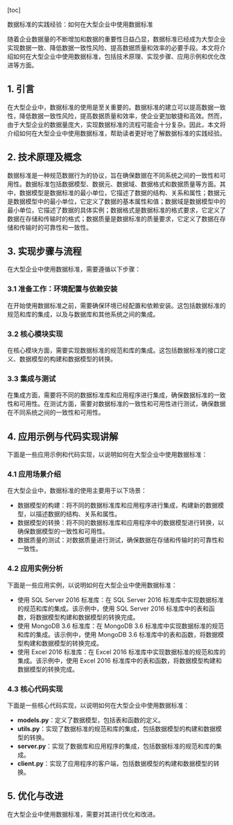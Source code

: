 
[toc]                    
                
                
数据标准的实践经验：如何在大型企业中使用数据标准

随着企业数据量的不断增加和数据的重要性日益凸显，数据标准已经成为大型企业实现数据一致、降低数据一致性风险、提高数据质量和效率的必要手段。本文将介绍如何在大型企业中使用数据标准，包括技术原理、实现步骤、应用示例和优化改进等方面。

## 1. 引言

在大型企业中，数据标准的使用是至关重要的。数据标准的建立可以提高数据一致性，降低数据一致性风险，提高数据质量和效率，使企业更加敏捷和高效。然而，由于大型企业的数据量庞大，实现数据标准的流程可能会十分复杂。因此，本文将介绍如何在大型企业中使用数据标准，帮助读者更好地了解数据标准的实践经验。

## 2. 技术原理及概念

数据标准是一种规范数据行为的协议，旨在确保数据在不同系统之间的一致性和可用性。数据标准包括数据模型、数据元、数据域、数据格式和数据质量等方面。其中，数据模型是数据标准的最小单位，它描述了数据的结构、关系和属性；数据元是数据模型中的最小单位，它定义了数据的基本属性和值；数据域是数据模型中的最小单位，它描述了数据的具体实例；数据格式是数据标准的格式要求，它定义了数据在存储和传输时的格式；数据质量是数据标准的质量要求，它定义了数据在存储和传输时的可靠性和一致性。

## 3. 实现步骤与流程

在大型企业中使用数据标准，需要遵循以下步骤：

### 3.1 准备工作：环境配置与依赖安装

在开始使用数据标准之前，需要确保环境已经配置和依赖安装。这包括数据标准的规范和库的集成，以及与数据库和其他系统之间的集成。

### 3.2 核心模块实现

在核心模块方面，需要实现数据标准的规范和库的集成。这包括数据标准的接口定义、数据模型的构建和数据模型的转换。

### 3.3 集成与测试

在集成方面，需要将不同的数据标准库和应用程序进行集成，确保数据标准的一致性和可用性。在测试方面，需要对数据标准的一致性和可用性进行测试，确保数据在不同系统之间的一致性和可用性。

## 4. 应用示例与代码实现讲解

下面是一些应用示例和代码实现，以说明如何在大型企业中使用数据标准：

### 4.1 应用场景介绍

在大型企业中，数据标准的使用主要用于以下场景：

- 数据模型的构建：将不同的数据标准库和应用程序进行集成，构建新的数据模型，以描述数据的结构、关系和属性。
- 数据模型的转换：将不同的数据标准库和应用程序中的数据模型进行转换，以确保数据模型的一致性和可用性。
- 数据质量的测试：对数据质量进行测试，确保数据在存储和传输时的可靠性和一致性。

### 4.2 应用实例分析

下面是一些应用实例，以说明如何在大型企业中使用数据标准：

- 使用 SQL Server 2016 标准库：在 SQL Server 2016 标准库中实现数据标准的规范和库的集成。该示例中，使用 SQL Server 2016 标准库中的表和函数，将数据模型构建和数据模型的转换完成。
- 使用 MongoDB 3.6 标准库：在 MongoDB 3.6 标准库中实现数据标准的规范和库的集成。该示例中，使用 MongoDB 3.6 标准库中的表和函数，将数据模型构建和数据模型的转换完成。
- 使用 Excel 2016 标准库：在 Excel 2016 标准库中实现数据标准的规范和库的集成。该示例中，使用 Excel 2016 标准库中的表和函数，将数据模型构建和数据模型的转换完成。

### 4.3 核心代码实现

下面是一些核心代码实现，以说明如何在大型企业中使用数据标准：

- **models.py**：定义了数据模型，包括表和函数的定义。
- **utils.py**：实现了数据标准的规范和库的集成，包括数据模型的构建和数据模型的转换。
- **server.py**：实现了数据库和应用程序的集成，包括数据标准的规范和库的集成。
- **client.py**：实现了应用程序的客户端，包括数据模型的构建和数据模型的转换。

## 5. 优化与改进

在大型企业中使用数据标准，需要对其进行优化和改进。

